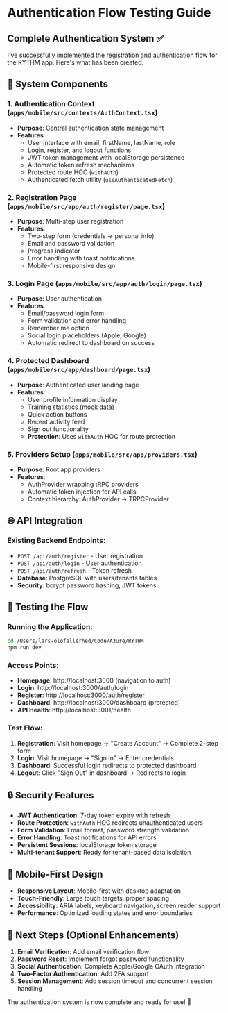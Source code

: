 # Authentication Flow Testing Guide

## Complete Authentication System ✅

I've successfully implemented the registration and authentication flow for the RYTHM app. Here's what has been created:

## 🔧 System Components

### 1. Authentication Context (`apps/mobile/src/contexts/AuthContext.tsx`)
- **Purpose**: Central authentication state management
- **Features**:
  - User interface with email, firstName, lastName, role
  - Login, register, and logout functions
  - JWT token management with localStorage persistence
  - Automatic token refresh mechanisms
  - Protected route HOC (`withAuth`)
  - Authenticated fetch utility (`useAuthenticatedFetch`)

### 2. Registration Page (`apps/mobile/src/app/auth/register/page.tsx`)
- **Purpose**: Multi-step user registration
- **Features**:
  - Two-step form (credentials → personal info)
  - Email and password validation
  - Progress indicator
  - Error handling with toast notifications
  - Mobile-first responsive design

### 3. Login Page (`apps/mobile/src/app/auth/login/page.tsx`)
- **Purpose**: User authentication
- **Features**:
  - Email/password login form
  - Form validation and error handling
  - Remember me option
  - Social login placeholders (Apple, Google)
  - Automatic redirect to dashboard on success

### 4. Protected Dashboard (`apps/mobile/src/app/dashboard/page.tsx`)
- **Purpose**: Authenticated user landing page
- **Features**:
  - User profile information display
  - Training statistics (mock data)
  - Quick action buttons
  - Recent activity feed
  - Sign out functionality
  - **Protection**: Uses `withAuth` HOC for route protection

### 5. Providers Setup (`apps/mobile/src/app/providers.tsx`)
- **Purpose**: Root app providers
- **Features**:
  - AuthProvider wrapping tRPC providers
  - Automatic token injection for API calls
  - Context hierarchy: AuthProvider → TRPCProvider

## 🌐 API Integration

### Existing Backend Endpoints:
- `POST /api/auth/register` - User registration
- `POST /api/auth/login` - User authentication  
- `POST /api/auth/refresh` - Token refresh
- **Database**: PostgreSQL with users/tenants tables
- **Security**: bcrypt password hashing, JWT tokens

## 🚀 Testing the Flow

### Running the Application:
```bash
cd /Users/lars-olofallerhed/Code/Azure/RYTHM
npm run dev
```

### Access Points:
- **Homepage**: http://localhost:3000 (navigation to auth)
- **Login**: http://localhost:3000/auth/login
- **Register**: http://localhost:3000/auth/register  
- **Dashboard**: http://localhost:3000/dashboard (protected)
- **API Health**: http://localhost:3001/health

### Test Flow:
1. **Registration**: Visit homepage → "Create Account" → Complete 2-step form
2. **Login**: Visit homepage → "Sign In" → Enter credentials
3. **Dashboard**: Successful login redirects to protected dashboard
4. **Logout**: Click "Sign Out" in dashboard → Redirects to login

## 🔒 Security Features

- **JWT Authentication**: 7-day token expiry with refresh
- **Route Protection**: `withAuth` HOC redirects unauthenticated users
- **Form Validation**: Email format, password strength validation
- **Error Handling**: Toast notifications for API errors
- **Persistent Sessions**: localStorage token storage
- **Multi-tenant Support**: Ready for tenant-based data isolation

## 📱 Mobile-First Design

- **Responsive Layout**: Mobile-first with desktop adaptation
- **Touch-Friendly**: Large touch targets, proper spacing
- **Accessibility**: ARIA labels, keyboard navigation, screen reader support
- **Performance**: Optimized loading states and error boundaries

## 🎯 Next Steps (Optional Enhancements)

1. **Email Verification**: Add email verification flow
2. **Password Reset**: Implement forgot password functionality
3. **Social Authentication**: Complete Apple/Google OAuth integration
4. **Two-Factor Authentication**: Add 2FA support
5. **Session Management**: Add session timeout and concurrent session handling

The authentication system is now complete and ready for use! 🎉